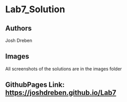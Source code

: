 # Lab7_Solution

## Authors

Josh Dreben

## Images

All screenshots of the solutions are in the images folder

## GithubPages Link: https://joshdreben.github.io/Lab7
